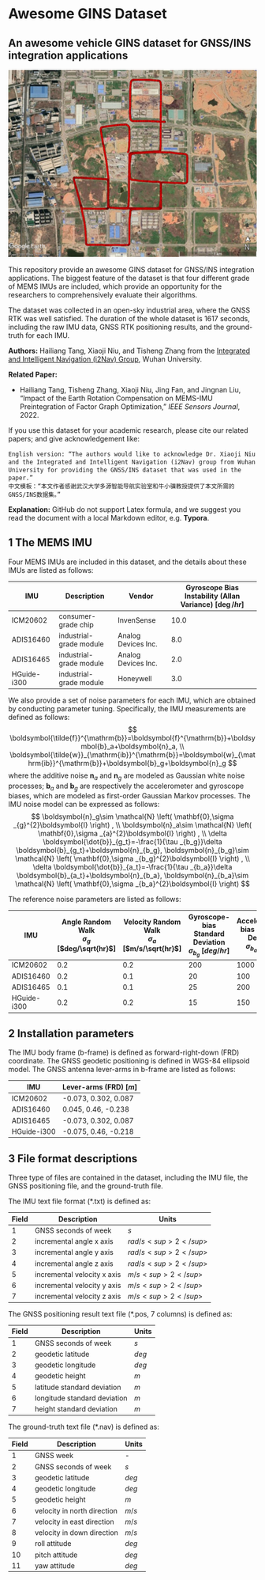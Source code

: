 # Awesome GINS Dataset

## An awesome vehicle GINS dataset for GNSS/INS integration applications

<img src="./GNSS RTK/Map.jpg" style="zoom:50%" />

This repository provide an awesome GINS dataset for GNSS/INS integration applications. The biggest feature of the dataset is that four different grade of MEMS IMUs are included, which provide an opportunity for the researchers to comprehensively evaluate their algorithms.

The dataset was collected in an open-sky industrial area, where the GNSS RTK was well satisfied. The duration of the whole dataset is 1617 seconds, including the raw IMU data, GNSS RTK positioning results, and the ground-truth for each IMU.

**Authors:** Hailiang Tang, Xiaoji Niu, and Tisheng Zhang from the [Integrated and Intelligent Navigation (i2Nav) Group](http://www.i2nav.com/), Wuhan University.

**Related Paper:**

- Hailiang Tang, Tisheng Zhang, Xiaoji Niu, Jing Fan, and Jingnan Liu, “Impact of the Earth Rotation Compensation on MEMS-IMU Preintegration of Factor Graph Optimization,” *IEEE Sensors Journal*, 2022.


If you use this dataset for your academic research, please cite our related papers; and give acknowledgement like:

```
English version: “The authors would like to acknowledge Dr. Xiaoji Niu and the Integrated and Intelligent Navigation (i2Nav) group from Wuhan University for providing the GNSS/INS dataset that was used in the paper.”
中文模板：“本文作者感谢武汉大学多源智能导航实验室和牛小骥教授提供了本文所需的GNSS/INS数据集。”
```

**Explanation:** GitHub do not support Latex formula, and we suggest you read the document with a local Markdown editor, e.g.  **Typora**.

## 1 The MEMS IMU

Four MEMS IMUs are included in this dataset, and the details about these IMUs are listed as follows:

| IMU         | Description             | Vendor              | Gyroscope Bias Instability (Allan Variance) [$\deg/hr$] |
| ----------- | ----------------------- | ------------------- | ------------------------------------------------------- |
| ICM20602    | consumer-grade chip     | InvenSense          | 10.0                                                    |
| ADIS16460   | industrial-grade module | Analog Devices Inc. | 8.0                                                     |
| ADIS16465   | industrial-grade module | Analog Devices Inc. | 2.0                                                     |
| HGuide-i300 | industrial-grade module | Honeywell           | 3.0                                                     |

We also provide a set of noise parameters for each IMU, which are obtained by conducting parameter tuning. Specifically, the IMU measurements are defined as follows: 
$$
\boldsymbol{\tilde{f}}^{\mathrm{b}}=\boldsymbol{f}^{\mathrm{b}}+\boldsymbol{b}_a+\boldsymbol{n}_a, 
\\
\boldsymbol{\tilde{w}}_{\mathrm{ib}}^{\mathrm{b}}=\boldsymbol{w}_{\mathrm{ib}}^{\mathrm{b}}+\boldsymbol{b}_g+\boldsymbol{n}_g
$$
where the additive noise $\boldsymbol{n}_a$ and $\boldsymbol{n}_g$ are modeled as Gaussian white noise processes; $\boldsymbol{b}_a$ and $\boldsymbol{b}_g$ are respectively the accelerometer and gyroscope biases, which are modeled as first-order Gaussian Markov processes. The IMU noise model can be expressed as follows:
$$
\boldsymbol{n}_g\sim \mathcal{N} \left( \mathbf{0},\sigma _{g}^{2}\boldsymbol{I} \right) , 
\\
\boldsymbol{n}_a\sim \mathcal{N} \left( \mathbf{0},\sigma _{a}^{2}\boldsymbol{I} \right) ,
\\
\delta \boldsymbol{\dot{b}}_{g_t}=-\frac{1}{\tau _{b_g}}\delta \boldsymbol{b}_{g_t}+\boldsymbol{n}_{b_g}, \boldsymbol{n}_{b_g}\sim \mathcal{N} \left( \mathbf{0},\sigma _{b_g}^{2}\boldsymbol{I} \right) ,
\\
\delta \boldsymbol{\dot{b}}_{a_t}=-\frac{1}{\tau _{b_a}}\delta \boldsymbol{b}_{a_t}+\boldsymbol{n}_{b_a}, \boldsymbol{n}_{b_a}\sim \mathcal{N} \left( \mathbf{0},\sigma _{b_a}^{2}\boldsymbol{I} \right)
$$

The reference noise parameters are listed as follows:

| IMU         | Angle Random Walk<br /> $\sigma_g$ [$deg/\sqrt{hr}$] | Velocity Random Walk<br />$\sigma_a$ [$m/s/\sqrt{hr}$] | Gyroscope-bias Standard Deviation<br />$\sigma_{b_g}$ [$deg/hr$] | Accelerometer-bias Standard Deviation<br />$\sigma_{b_a}$ [$mGal$] | Correlation Time<br />$\sigma_g, \sigma_a$ [$hr$] |
| ----------- | ---------------------------------------------------- | ------------------------------------------------------ | ------------------------------------------------------------ | ------------------------------------------------------------ | ------------------------------------------------- |
| ICM20602    | 0.2                                                  | 0.2                                                    | 200                                                          | 1000                                                         | 1                                                 |
| ADIS16460   | 0.2                                                  | 0.1                                                    | 20                                                           | 100                                                          | 1                                                 |
| ADIS16465   | 0.1                                                  | 0.1                                                    | 25                                                           | 200                                                          | 1                                                 |
| HGuide-i300 | 0.2                                                  | 0.2                                                    | 15                                                           | 150                                                          | 1                                                 |

## 2 Installation parameters

The IMU body frame (b-frame) is defined as forward-right-down (FRD) coordinate. The GNSS geodetic positioning is defined in WGS-84 ellipsoid model. The GNSS antenna lever-arms in b-frame are listed as follows:

| IMU         | Lever-arms (FRD) [$m$] |
| ----------- | ---------------------- |
| ICM20602    | -0.073, 0.302, 0.087   |
| ADIS16460   | 0.045, 0.46, -0.238    |
| ADIS16465   | -0.073, 0.302, 0.087   |
| HGuide-i300 | -0.075, 0.46, -0.218   |

## 3 File format descriptions

Three type of files are contained in the dataset, including the IMU file, the GNSS positioning file, and the ground-truth file.

The IMU text file format (*.txt) is defined as:

| Field | Description                 | Units |
| ----- | --------------------------- | ----- |
| 1     | GNSS seconds of week        | $s$   |
| 2     | incremental angle x axis    | $rad/s<sup>2</sup>$ |
| 3     | incremental angle y axis    | $rad/s<sup>2</sup>$ |
| 4     | incremental angle z axis    | $rad/s<sup>2</sup>$ |
| 5     | incremental velocity x axis | $m/s<sup>2</sup>$ |
| 6     | incremental velocity y axis | $m/s<sup>2</sup>$ |
| 7     | incremental velocity z axis | $m/s<sup>2</sup>$ |

The GNSS positioning result text file (*.pos, 7 columns) is defined as:

| Field | Description                  | Units |
| ----- | ---------------------------- | ----- |
| 1     | GNSS seconds of week         | $s$   |
| 2     | geodetic latitude            | $deg$ |
| 3     | geodetic longitude           | $deg$ |
| 4     | geodetic height              | $m$   |
| 5     | latitude standard deviation  | $m$   |
| 6     | longitude standard deviation | $m$   |
| 7     | height standard deviation    | $m$   |

The ground-truth text file (*.nav) is defined as:

| Field | Description                 | Units |
| ----- | --------------------------- | ----- |
| 1     | GNSS week                   | -     |
| 2     | GNSS seconds of week        | $s$   |
| 3     | geodetic latitude           | $deg$ |
| 4     | geodetic longitude          | $deg$ |
| 5     | geodetic height             | $m$   |
| 6     | velocity in north direction | $m/s$ |
| 7     | velocity in east direction  | $m/s$ |
| 8     | velocity in down direction  | $m/s$ |
| 9     | roll attitude               | $deg$ |
| 10    | pitch attitude              | $deg$ |
| 11    | yaw attitude                | $deg$ |

